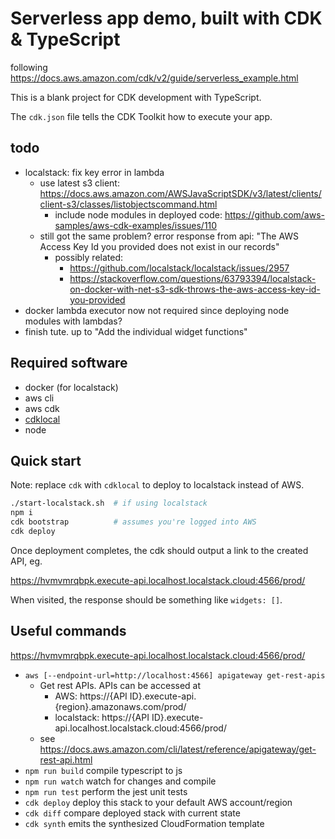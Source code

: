 # Serverless app demo, built with CDK & TypeScript

following https://docs.aws.amazon.com/cdk/v2/guide/serverless_example.html

This is a blank project for CDK development with TypeScript.

The `cdk.json` file tells the CDK Toolkit how to execute your app.

## todo
- localstack: fix key error in lambda
  - use latest s3 client: https://docs.aws.amazon.com/AWSJavaScriptSDK/v3/latest/clients/client-s3/classes/listobjectscommand.html
    - include node modules in deployed code: https://github.com/aws-samples/aws-cdk-examples/issues/110
  - still got the same problem? error response from api: "The AWS Access Key Id you provided does not exist in our records"
    - possibly related:
      - https://github.com/localstack/localstack/issues/2957
      - https://stackoverflow.com/questions/63793394/localstack-on-docker-with-net-s3-sdk-throws-the-aws-access-key-id-you-provided
- docker lambda executor now not required since deploying node modules with lambdas?
- finish tute. up to "Add the individual widget functions"

## Required software
- docker (for localstack)
- aws cli
- aws cdk
- [cdklocal](https://github.com/localstack/aws-cdk-local)
- node

## Quick start
Note: replace `cdk` with `cdklocal` to deploy to localstack instead of AWS.

```sh
./start-localstack.sh  # if using localstack
npm i
cdk bootstrap          # assumes you're logged into AWS
cdk deploy
```

Once deployment completes, the cdk should output a link to the created API, eg.

https://hvmvmrqbpk.execute-api.localhost.localstack.cloud:4566/prod/

When visited, the response should be something like `widgets: []`.


## Useful commands

https://hvmvmrqbpk.execute-api.localhost.localstack.cloud:4566/prod/

* `aws [--endpoint-url=http://localhost:4566] apigateway get-rest-apis`
  * Get rest APIs. APIs can be accessed at
    * AWS: https://{API ID}.execute-api.{region}.amazonaws.com/prod/
    * localstack: https://{API ID}.execute-api.localhost.localstack.cloud:4566/prod/
  * see https://docs.aws.amazon.com/cli/latest/reference/apigateway/get-rest-api.html
* `npm run build`   compile typescript to js
* `npm run watch`   watch for changes and compile
* `npm run test`    perform the jest unit tests
* `cdk deploy`      deploy this stack to your default AWS account/region
* `cdk diff`        compare deployed stack with current state
* `cdk synth`       emits the synthesized CloudFormation template

